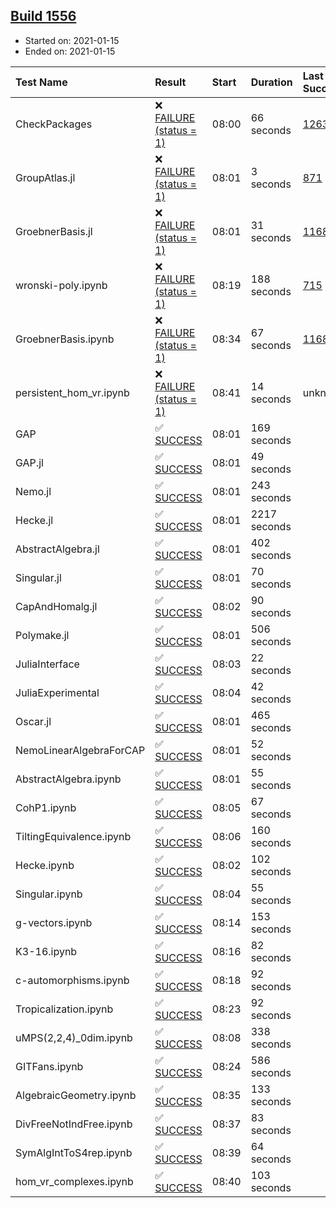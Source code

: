 ## [Build 1556](https://oscarci.mathematik.uni-kl.de/job/oscar-stable/1556/)

* Started on: 2021-01-15
* Ended on: 2021-01-15

| Test Name    | Result | Start | Duration | Last Success | First Failure |
|:-------------|:-------|:------|:---------|:-------------|:--------------|
| CheckPackages | ❌ [FAILURE (status = 1)](https://oscarci.mathematik.uni-kl.de/job/oscar-stable/1556/artifact/logs/build-1556/CheckPackages.log) | 08:00 | 66 seconds | [1263](https://oscarci.mathematik.uni-kl.de/job/oscar-stable/1263/) | [1264](https://oscarci.mathematik.uni-kl.de/job/oscar-stable/1264/) |
| GroupAtlas.jl | ❌ [FAILURE (status = 1)](https://oscarci.mathematik.uni-kl.de/job/oscar-stable/1556/artifact/logs/build-1556/GroupAtlas.jl.log) | 08:01 | 3 seconds | [871](https://oscarci.mathematik.uni-kl.de/job/oscar-stable/871/) | [872](https://oscarci.mathematik.uni-kl.de/job/oscar-stable/872/) |
| GroebnerBasis.jl | ❌ [FAILURE (status = 1)](https://oscarci.mathematik.uni-kl.de/job/oscar-stable/1556/artifact/logs/build-1556/GroebnerBasis.jl.log) | 08:01 | 31 seconds | [1168](https://oscarci.mathematik.uni-kl.de/job/oscar-stable/1168/) | [1169](https://oscarci.mathematik.uni-kl.de/job/oscar-stable/1169/) |
| wronski-poly.ipynb | ❌ [FAILURE (status = 1)](https://oscarci.mathematik.uni-kl.de/job/oscar-stable/1556/artifact/logs/build-1556/wronski-poly.ipynb.log) | 08:19 | 188 seconds | [715](https://oscarci.mathematik.uni-kl.de/job/oscar-stable/715/) | [716](https://oscarci.mathematik.uni-kl.de/job/oscar-stable/716/) |
| GroebnerBasis.ipynb | ❌ [FAILURE (status = 1)](https://oscarci.mathematik.uni-kl.de/job/oscar-stable/1556/artifact/logs/build-1556/GroebnerBasis.ipynb.log) | 08:34 | 67 seconds | [1168](https://oscarci.mathematik.uni-kl.de/job/oscar-stable/1168/) | [1169](https://oscarci.mathematik.uni-kl.de/job/oscar-stable/1169/) |
| persistent_hom_vr.ipynb | ❌ [FAILURE (status = 1)](https://oscarci.mathematik.uni-kl.de/job/oscar-stable/1556/artifact/logs/build-1556/persistent_hom_vr.ipynb.log) | 08:41 | 14 seconds | unknown | unknown |
| GAP | ✅ [SUCCESS](https://oscarci.mathematik.uni-kl.de/job/oscar-stable/1556/artifact/logs/build-1556/GAP.log) | 08:01 | 169 seconds |  |  |
| GAP.jl | ✅ [SUCCESS](https://oscarci.mathematik.uni-kl.de/job/oscar-stable/1556/artifact/logs/build-1556/GAP.jl.log) | 08:01 | 49 seconds |  |  |
| Nemo.jl | ✅ [SUCCESS](https://oscarci.mathematik.uni-kl.de/job/oscar-stable/1556/artifact/logs/build-1556/Nemo.jl.log) | 08:01 | 243 seconds |  |  |
| Hecke.jl | ✅ [SUCCESS](https://oscarci.mathematik.uni-kl.de/job/oscar-stable/1556/artifact/logs/build-1556/Hecke.jl.log) | 08:01 | 2217 seconds |  |  |
| AbstractAlgebra.jl | ✅ [SUCCESS](https://oscarci.mathematik.uni-kl.de/job/oscar-stable/1556/artifact/logs/build-1556/AbstractAlgebra.jl.log) | 08:01 | 402 seconds |  |  |
| Singular.jl | ✅ [SUCCESS](https://oscarci.mathematik.uni-kl.de/job/oscar-stable/1556/artifact/logs/build-1556/Singular.jl.log) | 08:01 | 70 seconds |  |  |
| CapAndHomalg.jl | ✅ [SUCCESS](https://oscarci.mathematik.uni-kl.de/job/oscar-stable/1556/artifact/logs/build-1556/CapAndHomalg.jl.log) | 08:02 | 90 seconds |  |  |
| Polymake.jl | ✅ [SUCCESS](https://oscarci.mathematik.uni-kl.de/job/oscar-stable/1556/artifact/logs/build-1556/Polymake.jl.log) | 08:01 | 506 seconds |  |  |
| JuliaInterface | ✅ [SUCCESS](https://oscarci.mathematik.uni-kl.de/job/oscar-stable/1556/artifact/logs/build-1556/JuliaInterface.log) | 08:03 | 22 seconds |  |  |
| JuliaExperimental | ✅ [SUCCESS](https://oscarci.mathematik.uni-kl.de/job/oscar-stable/1556/artifact/logs/build-1556/JuliaExperimental.log) | 08:04 | 42 seconds |  |  |
| Oscar.jl | ✅ [SUCCESS](https://oscarci.mathematik.uni-kl.de/job/oscar-stable/1556/artifact/logs/build-1556/Oscar.jl.log) | 08:01 | 465 seconds |  |  |
| NemoLinearAlgebraForCAP | ✅ [SUCCESS](https://oscarci.mathematik.uni-kl.de/job/oscar-stable/1556/artifact/logs/build-1556/NemoLinearAlgebraForCAP.log) | 08:01 | 52 seconds |  |  |
| AbstractAlgebra.ipynb | ✅ [SUCCESS](https://oscarci.mathematik.uni-kl.de/job/oscar-stable/1556/artifact/logs/build-1556/AbstractAlgebra.ipynb.log) | 08:01 | 55 seconds |  |  |
| CohP1.ipynb | ✅ [SUCCESS](https://oscarci.mathematik.uni-kl.de/job/oscar-stable/1556/artifact/logs/build-1556/CohP1.ipynb.log) | 08:05 | 67 seconds |  |  |
| TiltingEquivalence.ipynb | ✅ [SUCCESS](https://oscarci.mathematik.uni-kl.de/job/oscar-stable/1556/artifact/logs/build-1556/TiltingEquivalence.ipynb.log) | 08:06 | 160 seconds |  |  |
| Hecke.ipynb | ✅ [SUCCESS](https://oscarci.mathematik.uni-kl.de/job/oscar-stable/1556/artifact/logs/build-1556/Hecke.ipynb.log) | 08:02 | 102 seconds |  |  |
| Singular.ipynb | ✅ [SUCCESS](https://oscarci.mathematik.uni-kl.de/job/oscar-stable/1556/artifact/logs/build-1556/Singular.ipynb.log) | 08:04 | 55 seconds |  |  |
| g-vectors.ipynb | ✅ [SUCCESS](https://oscarci.mathematik.uni-kl.de/job/oscar-stable/1556/artifact/logs/build-1556/g-vectors.ipynb.log) | 08:14 | 153 seconds |  |  |
| K3-16.ipynb | ✅ [SUCCESS](https://oscarci.mathematik.uni-kl.de/job/oscar-stable/1556/artifact/logs/build-1556/K3-16.ipynb.log) | 08:16 | 82 seconds |  |  |
| c-automorphisms.ipynb | ✅ [SUCCESS](https://oscarci.mathematik.uni-kl.de/job/oscar-stable/1556/artifact/logs/build-1556/c-automorphisms.ipynb.log) | 08:18 | 92 seconds |  |  |
| Tropicalization.ipynb | ✅ [SUCCESS](https://oscarci.mathematik.uni-kl.de/job/oscar-stable/1556/artifact/logs/build-1556/Tropicalization.ipynb.log) | 08:23 | 92 seconds |  |  |
| uMPS(2,2,4)_0dim.ipynb | ✅ [SUCCESS](https://oscarci.mathematik.uni-kl.de/job/oscar-stable/1556/artifact/logs/build-1556/uMPS-2-2-4-_0dim.ipynb.log) | 08:08 | 338 seconds |  |  |
| GITFans.ipynb | ✅ [SUCCESS](https://oscarci.mathematik.uni-kl.de/job/oscar-stable/1556/artifact/logs/build-1556/GITFans.ipynb.log) | 08:24 | 586 seconds |  |  |
| AlgebraicGeometry.ipynb | ✅ [SUCCESS](https://oscarci.mathematik.uni-kl.de/job/oscar-stable/1556/artifact/logs/build-1556/AlgebraicGeometry.ipynb.log) | 08:35 | 133 seconds |  |  |
| DivFreeNotIndFree.ipynb | ✅ [SUCCESS](https://oscarci.mathematik.uni-kl.de/job/oscar-stable/1556/artifact/logs/build-1556/DivFreeNotIndFree.ipynb.log) | 08:37 | 83 seconds |  |  |
| SymAlgIntToS4rep.ipynb | ✅ [SUCCESS](https://oscarci.mathematik.uni-kl.de/job/oscar-stable/1556/artifact/logs/build-1556/SymAlgIntToS4rep.ipynb.log) | 08:39 | 64 seconds |  |  |
| hom_vr_complexes.ipynb | ✅ [SUCCESS](https://oscarci.mathematik.uni-kl.de/job/oscar-stable/1556/artifact/logs/build-1556/hom_vr_complexes.ipynb.log) | 08:40 | 103 seconds |  |  |
